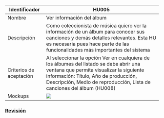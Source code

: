 | Identificador           | HU005              | 
|-------------------------|------------------------------| 
| Nombre                  | Ver información del álbum                  | 
| Descripción             | Como coleccionista de música quiero ver la información de un álbum para conocer sus canciones y demás detalles relevantes. Esta HU es necesaria pues hace parte de las funcionalidades más importantes del sistema | 
| Criterios de aceptación | Al seleccionar la opción Ver en cualquiera de los álbumes del listado se debe abrir una ventana que permita visualizar la siguiente información: Título, Año de producción, Descripción, Medio de reproducción, Lista de canciones del álbum (HU008)|
| Mockups                 | ![](https://github.com/MISW-4101-Practicas/TutorialCanciones/wiki/mockups/informacion_album.png)                 | 

### [Revisión](https://github.com/MISW-4101-Practicas/TutorialCanciones/wiki/f03#revisi%C3%B3n)
